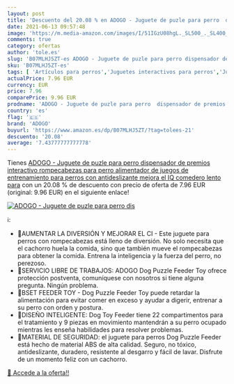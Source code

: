 ```yaml
---
layout: post
title: 'Descuento del 20.08 % en ADOGO - Juguete de puzle para perro  dis'
date: 2021-06-13 09:57:48
image: 'https://m.media-amazon.com/images/I/51IGzU08hgL._SL500_._SL400_.jpg'
comments: true
category: ofertas
author: 'tole.es'
slug: 'B07MLHJ5ZT-es ADOGO - Juguete de puzle para perro dispensador de premios...'
sku: 'B07MLHJ5ZT-es'
tags: [ 'Artículos para perros','Juguetes interactivos para perros','Juguetes para perros','Productos para mascotas','adogo','rompecabezas', ]
actualPrice: 7.96 EUR
currency: EUR
price: 7.96
comparePrice: 9.96 EUR
prodname: 'ADOGO - Juguete de puzle para perro  dispensador de premios interactivo  rompecabezas para perro  alimentador de juegos de entrenamiento para perros con antideslizante  mejora el IQ comedero lento para'
country: 'es'
flag: '🇪🇸'
brand: 'ADOGO'
buyurl: 'https://www.amazon.es/dp/B07MLHJ5ZT/?tag=tolees-21'
descuento: '20.08'
average: '7.43777777777778'
---
```


Tienes [ADOGO - Juguete de puzle para perro  dispensador de premios interactivo  rompecabezas para perro  alimentador de juegos de entrenamiento para perros con antideslizante  mejora el IQ comedero lento para](https://www.amazon.es/dp/B07MLHJ5ZT/?tag=tolees-21) con un 20.08 % de descuento con precio de oferta de 7.96 EUR (original: 9.96 EUR) en el siguiente enlace!

[![ADOGO - Juguete de puzle para perro  dis](https://m.media-amazon.com/images/I/51IGzU08hgL._SL500_._SL400_.jpg)](https://www.amazon.es/dp/B07MLHJ5ZT/?tag=tolees-21)

ℹ️:

- 🎁AUMENTAR LA DIVERSIÓN Y MEJORAR EL CI - Este juguete para perros con rompecabezas está lleno de diversión. No solo necesita que el cachorro huela la comida, sino que también mueve el rompecabezas para obtener la comida. Entrena la inteligencia y la fuerza del perro, no perezoso.
- 🎁SERVICIO LIBRE DE TRABAJOS: ADOGO Dog Puzzle Feeder Toy ofrece protección postventa, comuníquese con nosotros si tiene alguna pregunta. Ningún problema.
- 🎁BSET FEEDER TOY - Dog Puzzle Feeder Toy puede retardar la alimentación para evitar comer en exceso y ayudar a digerir, entrenar a su perro con orden y postura.
- 🎁DISEÑO INTELIGENTE: Dog Toy Feeder tiene 22 compartimentos para el tratamiento y 9 piezas en movimiento mantendrán a su perro ocupado mientras les enseña habilidades para resolver problemas.
- 🎁MATERIAL DE SEGURIDAD: el juguete para perros Dog Puzzle Feeder está hecho de material ABS de alta calidad. Seguro, no tóxico, antideslizante, duradero, resistente al desgarro y fácil de lavar. Disfrute de un momento feliz con un cachorro.

[🛒 Accede a la oferta!!](https://www.amazon.es/dp/B07MLHJ5ZT/?tag=tolees-21)
